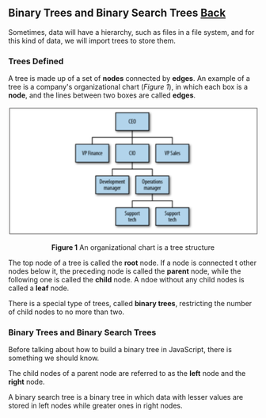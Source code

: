 ## Binary Trees and Binary Search Trees [Back](./../data_structure.md)

Sometimes, data will have a hierarchy, such as files in a file system, and for this kind of data, we will import trees to store them.

### Trees Defined

A tree is made up of a set of **nodes** connected by **edges**. An example of a tree is a company's organizational chart (*Figure 1*), in which each box is a **node**, and the lines between two boxes are called **edges**.

<p align="center">
    <img src="./an_organizational_chart.png" title="a company's organizational chart" alt="a company's organizational chart" />
</p>

<p align="center">
    <strong>Figure 1</strong> An organizational chart is a tree structure
</p>

The top node of a tree is called the **root** node. If a node is connected t other nodes below it, the preceding node is called the **parent** node, while the following one is called the **child** node. A ndoe without any child nodes is called a **leaf** node.

There is a special type of trees, called **binary trees**, restricting the number of child nodes to no more than two.

### Binary Trees and Binary Search Trees

Before talking about how to build a binary tree in JavaScript, there is something we should know.

The child nodes of a parent node are referred to as the **left** node and the **right** node.

A binary search tree is a binary tree in which data with lesser values are stored in left nodes while greater ones in right nodes.
